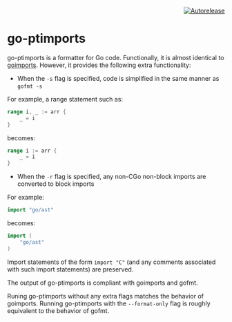 <p align="right">
<a href="https://autorelease.general.dmz.palantir.tech/palantir/go-ptimports"><img src="https://img.shields.io/badge/Perform%20an-Autorelease-success.svg" alt="Autorelease"></a>
</p>

go-ptimports
============
go-ptimports is a formatter for Go code. Functionally, it is almost identical to [goimports](https://godoc.org/golang.org/x/tools/cmd/goimports).
However, it provides the following extra functionality:

* When the `-s` flag is specified, code is simplified in the same manner as `gofmt -s`

For example, a range statement such as:

```go
range i, _ := arr {
    _ = i
}
```

becomes:

```go
range i := arr {
    _ = i
}
```

* When the `-r` flag is specified, any non-CGo non-block imports are converted to block imports

For example:

```go
import "go/ast"
```

becomes:

```go
import (
	"go/ast"
)
```

Import statements of the form `import "C"` (and any comments associated with such import statements) are preserved.

The output of go-ptimports is compliant with goimports and gofmt.

Runing go-ptimports without any extra flags matches the behavior of goimports. Running go-ptimports with the
`--format-only` flag is roughly equivalent to the behavior of gofmt.
